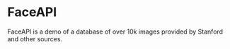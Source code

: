 # FaceAPI
FaceAPI is a demo of a database of over 10k images provided by Stanford and other sources.
